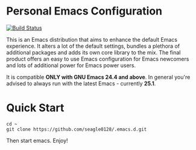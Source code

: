 Personal Emacs Configuration
============================

[![Build Status](https://travis-ci.org/seagle0128/.emacs.d.svg?branch=master)](https://travis-ci.org/seagle0128/.emacs.d)

This is an Emacs distribution that aims to enhance the default
Emacs experience. It alters a lot of the default settings,
bundles a plethora of additional packages and adds its own core
library to the mix. The final product offers an easy to use Emacs
configuration for Emacs newcomers and lots of additional power for
Emacs power users.

It is compatible **ONLY with GNU Emacs 24.4 and above**. In general you're
advised to always run with the latest Emacs - currently **25.1**.

# Quick Start

```
cd ~
git clone https://github.com/seagle0128/.emacs.d.git
```

Then start emacs. Enjoy!
